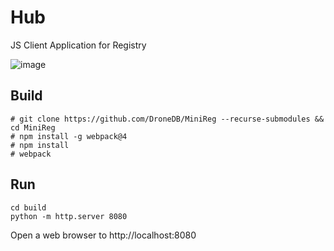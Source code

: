 # Hub
JS Client Application for Registry

![image](https://user-images.githubusercontent.com/1951843/101946775-6be59d80-3bbd-11eb-8895-df5a29e47e3f.png)

## Build

```
# git clone https://github.com/DroneDB/MiniReg --recurse-submodules && cd MiniReg
# npm install -g webpack@4
# npm install
# webpack
```

## Run

```
cd build
python -m http.server 8080
```

Open a web browser to http://localhost:8080
